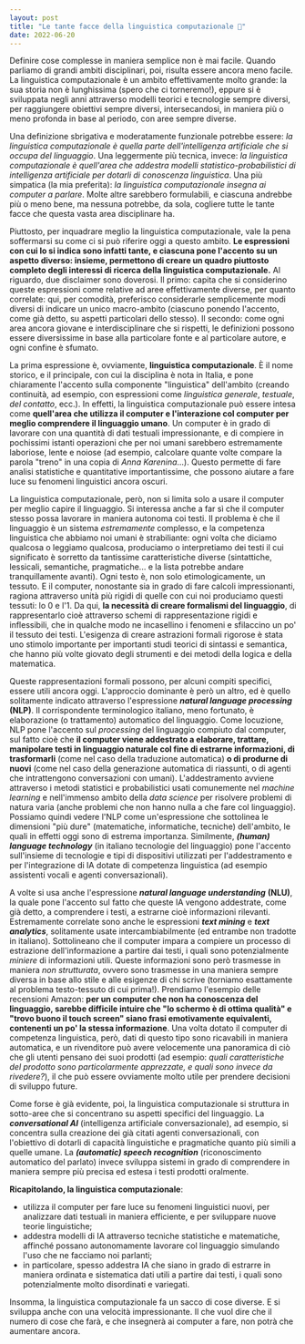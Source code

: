 ```yaml
---
layout: post
title: "Le tante facce della linguistica computazionale 🧠"
date: 2022-06-20
---
```


Definire cose complesse in maniera semplice non è mai facile. Quando parliamo di grandi ambiti disciplinari, poi, risulta essere ancora meno facile. La linguistica computazionale è un ambito effettivamente molto grande: la sua storia non è lunghissima (spero che ci torneremo!), eppure si è sviluppata negli anni attraverso modelli teorici e tecnologie sempre diversi, per raggiungere obiettivi sempre diversi, intersecandosi, in maniera più o meno profonda in base al periodo, con aree sempre diverse.

Una definizione sbrigativa e moderatamente funzionale potrebbe essere: *la linguistica computazionale è quella parte dell'intelligenza artificiale che si occupa del linguaggio*. Una leggermente più tecnica, invece: *la linguistica computazionale è quell'area che addestra modelli statistico-probabilistici di intelligenza artificiale per dotarli di conoscenza linguistica*. Una più simpatica (la mia preferita): *la linguistica computazionale insegna ai computer a parlare*. Molte altre sarebbero formulabili, e ciascuna andrebbe più o meno bene, ma nessuna potrebbe, da sola, cogliere tutte le tante facce che questa vasta area disciplinare ha.

Piuttosto, per inquadrare meglio la linguistica computazionale, vale la pena soffermarsi su come ci si può riferire oggi a questo ambito. **Le espressioni con cui lo si indica sono infatti tante, e ciascuna pone l'accento su un aspetto diverso: insieme, permettono di creare un quadro piuttosto completo degli interessi di ricerca della linguistica computazionale.** Al riguardo, due disclaimer sono doverosi. Il primo: capita che si considerino queste espressioni come relative ad aree effettivamente diverse, per quanto correlate: qui, per comodità, preferisco considerarle semplicemente modi diversi di indicare un unico macro-ambito (ciascuno ponendo l'accento, come già detto, su aspetti particolari dello stesso). Il secondo: come ogni area ancora giovane e interdisciplinare che si rispetti, le definizioni possono essere diversissime in base alla particolare fonte e al particolare autore, e ogni confine è sfumato.


La prima espressione è, ovviamente, **linguistica computazionale**. È il nome storico, e il principale, con cui la disciplina è nota in Italia, e pone chiaramente l'accento sulla componente "linguistica" dell'ambito (creando continuità, ad esempio, con espressioni come *linguistica generale*, *testuale*, *del contatto*, ecc.). In effetti, la linguistica computazionale può essere intesa come **quell'area che utilizza il computer e l'interazione col computer per meglio comprendere il linguaggio umano**. Un computer è in grado di lavorare con una quantità di dati testuali impressionante, e di compiere in pochissimi istanti operazioni che per noi umani sarebbero estremamente laboriose, lente e noiose (ad esempio, calcolare quante volte compare la parola "treno" in una copia di *Anna Karenina*...). Questo permette di fare analisi statistiche e quantitative importantissime, che possono aiutare a fare luce su fenomeni linguistici ancora oscuri.

La linguistica computazionale, però, non si limita solo a usare il computer per meglio capire il linguaggio. Si interessa anche a far sì che il computer stesso possa lavorare in maniera autonoma coi testi. Il problema è che il linguaggio è un sistema *estremamente* complesso, e la competenza linguistica che abbiamo noi umani è strabiliante: ogni volta che diciamo qualcosa o leggiamo qualcosa, produciamo o interpretiamo dei testi il cui significato è sorretto da tantissime caratteristiche diverse (sintattiche, lessicali, semantiche, pragmatiche... e la lista potrebbe andare tranquillamente avanti). Ogni testo è, non solo etimologicamente, un tessuto. E il computer, nonostante sia in grado di fare calcoli impressionanti, ragiona attraverso unità più rigidi di quelle con cui noi produciamo questi tessuti: lo 0 e l'1. Da qui, **la necessità di creare formalismi del linguaggio**, di rappresentarlo cioè attraverso schemi di rappresentazione rigidi e inflessibili, che in qualche modo ne incasellino i fenomeni e sfilaccino un po' il tessuto dei testi. L'esigenza di creare astrazioni formali rigorose è stata uno stimolo importante per importanti studi teorici di sintassi e semantica, che hanno più volte giovato degli strumenti e dei metodi della logica e della matematica.

Queste rappresentazioni formali possono, per alcuni compiti specifici, essere utili ancora oggi. L'approccio dominante è però un altro, ed è quello solitamente indicato attraverso  l'espressione ***natural language processing*** **(NLP)**. Il corrispondente terminologico italiano, meno fortunato, è elaborazione (o trattamento) automatico del linguaggio. Come locuzione, NLP pone l'accento sul *processing* del linguaggio compiuto dal computer, sul fatto cioè che **il computer viene addestrato a elaborare, trattare, manipolare testi in linguaggio naturale col fine di estrarne informazioni, di trasformarli** (come nel caso della traduzione automatica) **o di produrne di nuovi** (come nel caso della generazione automatica di riassunti, o di agenti che intrattengono conversazioni con umani). L'addestramento avviene attraverso i metodi statistici e probabilistici usati comunemente nel *machine learning* e nell'immenso ambito della *data science* per risolvere problemi di natura varia (anche problemi che non hanno nulla a che fare col linguaggio). Possiamo quindi vedere l'NLP come un'espressione che sottolinea le dimensioni "più dure" (matematiche, informatiche, tecniche) dell'ambito, le quali in effetti oggi sono di estrema importanza. Similmente, ***(human) language technology*** (in italiano tecnologie del linguaggio) pone l'accento sull'insieme di tecnologie e tipi di dispositivi utilizzati per l'addestramento e per l'integrazione di IA dotate di competenza linguistica (ad esempio assistenti vocali e agenti conversazionali).

A volte si usa anche l'espressione ***natural language understanding*** **(NLU)**, la quale pone l'accento sul fatto che queste IA vengono addestrate, come già detto, a comprendere i testi, a estrarne cioè informazioni rilevanti. Estremamente correlate sono anche le espressioni ***text mining*** e ***text analytics***, solitamente usate intercambiabilmente (ed entrambe non tradotte in italiano). Sottolineano che il computer impara a compiere un processo di estrazione dell'informazione a partire dai testi, i quali sono potenzialmente *miniere* di informazioni utili. Queste informazioni sono però trasmesse in maniera *non strutturata*, ovvero sono trasmesse in una maniera sempre diversa in base allo stile e alle esigenze di chi scrive (torniamo esattamente al problema testo-tessuto di cui prima!). Prendiamo l'esempio delle recensioni Amazon: **per un computer che non ha conoscenza del linguaggio, sarebbe difficile intuire che "lo schermo è di ottima qualità" e "trovo buono il touch screen" siano frasi emotivamente equivalenti, contenenti un po' la stessa informazione**. Una volta dotato il computer di competenza linguistica, però, dati di questo tipo sono ricavabili in maniera automatica, e un rivenditore può avere velocemente una panoramica di ciò che gli utenti pensano dei suoi prodotti (ad esempio: *quali caratteristiche del prodotto sono particolarmente apprezzate, e quali sono invece da rivedere?*), il che può essere ovviamente molto utile per prendere decisioni di sviluppo future.

Come forse è già evidente, poi, la linguistica computazionale si struttura in sotto-aree che si concentrano su aspetti specifici del linguaggio. La ***conversational AI*** (intelligenza artificiale conversazionale), ad esempio, si concentra sulla creazione dei già citati agenti conversazionali, con l'obiettivo di dotarli di capacità linguistiche e pragmatiche quanto più simili a quelle umane. La ***(automatic) speech recognition*** (riconoscimento automatico del parlato) invece sviluppa sistemi in grado di comprendere in maniera sempre più precisa ed estesa i testi prodotti oralmente.

**Ricapitolando, la linguistica computazionale**:
* utilizza il computer per fare luce su fenomeni linguistici nuovi, per analizzare dati testuali in maniera efficiente, e per sviluppare nuove teorie linguistiche;
* addestra modelli di IA attraverso tecniche statistiche e matematiche, affinché possano autonomamente lavorare col linguaggio simulando l'uso che ne facciamo noi parlanti;
* in particolare, spesso addestra IA che siano in grado di estrarre in maniera ordinata e sistematica dati utili a partire dai testi, i quali sono potenzialmente molto disordinati e variegati.

Insomma, la linguistica computazionale fa un sacco di cose diverse. E si sviluppa anche con una velocità impressionante. Il che vuol dire che il numero di cose che farà, e che insegnerà ai computer a fare, non potrà che aumentare ancora.
